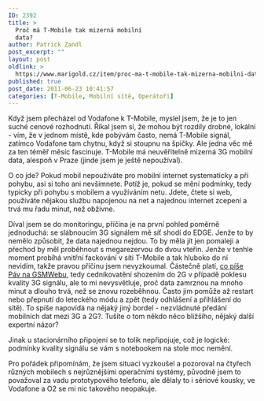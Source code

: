```yaml
---
ID: 2392
title: >
  Proč má T-Mobile tak mizerná mobilní
  data?
author: Patrick Zandl
post_excerpt: ""
layout: post
oldlink: >
  https://www.marigold.cz/item/proc-ma-t-mobile-tak-mizerna-mobilni-data
published: true
post_date: 2011-06-23 10:41:57
categories: [T-Mobile, Mobilní sítě, Operátoři]
---
```

Když jsem přecházel od Vodafone k T-Mobile, myslel jsem, že je to jen suché cenové rozhodnutí. Říkal jsem si, že mohou být rozdíly drobné, lokální - vím, že v jednom místě, kde pobývám často, nemá T-Mobile signál, zatímco Vodafone tam chytnu, když si stoupnu na špičky. Ale jedna věc mě za ten téměř měsíc fascinuje. T-Mobile má neuvěřitelně mizerná 3G mobilní data, alespoň v Praze (jinde jsem je ještě nepoužíval).

O co jde? Pokud mobil nepoužíváte pro mobilní internet systematicky a při pohybu,  asi si toho ani nevšimnete. Potíž je, pokud se mění podmínky, tedy typicky při pohybu s mobilem a využíváním netu. Jdete, čtete si web, používáte nějakou službu  napojenou na net a najednou internet zcepení a trvá mu řadu minut, než obživne. 

Díval jsem se do monitoringu, příčina je na první pohled poměrně jednoduchá: se slábnoucím 3G signálem mě síť shodí do EDGE. Jenže to by nemělo způsobit, že data najednou nejdou. To by měla jít jen pomaleji a přechod by měl proběhnout s megarezervou do dvou vteřin. Jenže v tenhle moment probíhá vnitřní fackování v síti T-Mobile a tak hluboko do ní nevidím, takže pravou příčinu jsem nevyzkoumal. Částečně platí, <a href="http://www.gsmweb.cz/blog/2011/02/15/jak-se-dela-cednik/">co píše Páv na GSMWebu</a>, tedy cedníkovatění shozením do 2G v případě poklesu kvality 3G signálu, ale to mi nevysvětluje, proč data zamrznou na mnoho minut a dlouho trvá, než se znovu rozeběhnou.  Často jim pomůže až restart nebo přepnutí do leteckého módu a zpět (tedy odhlášení a přihlášení do sítě). To spíše napovídá na nějaký jiný bordel - nezvládnuté předání mobilních dat mezi 3G a 2G?. Tušíte o tom někdo něco bližšího, nějaký další expertní názor?

Jinak u stacionárního připojení se to tolik nepřipojuje, což je logické: podmínky kvality signálu se vám s notebookem na stole moc nemění.

Pro pořádek připomínám, že jsem situaci vyzkoušel a pozoroval na čtyřech různých mobilech s nejrůznějšími operačními systémy, původně jsem to považoval za vadu prototypového telefonu, ale dělaly to i sériové kousky, ve Vodafone a O2 se mi nic takového neopakuje.